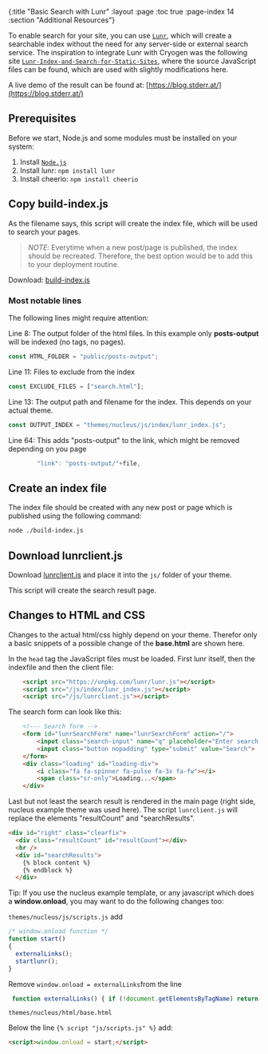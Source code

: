 {:title "Basic Search with Lunr"
 :layout :page
 :toc true
 :page-index 14
 :section "Additional Resources"}

To enable search for your site, you can use [`Lunr`](https://lunrjs.com/), which will create a searchable index without the need for any server-side or external search service. The inspiration to integrate Lunr with Cryogen was the following site [`Lunr-Index-and-Search-for-Static-Sites`](https://github.com/BLE-LTER/Lunr-Index-and-Search-for-Static-Sites), where the source JavaScript files can be found, which are used with slightly modifications here.

A live demo of the result can be found at: [https://blog.stderr.at/](https://blog.stderr.at/)

## Prerequisites
Before we start, Node.js and some modules must be installed on your system:

1. Install [`Node.js`](https://nodejs.org/en/download/)
2. Install lunr: `npm install lunr`
3. Install cheerio: `npm install cheerio`

## Copy build-index.js
As the filename says, this script will create the index file, which will be used to search your pages.

> *NOTE*: Everytime when a new post/page is published, the index should be recreated. Therefore, the best option would be to add this to your deployment routine.

Download: [build-index.js](/lunr/build-index.js)

### Most notable lines

The following lines might require attention:

Line 8: The output folder of the html files. In this example only **posts-output** will be indexed (no tags, no pages).
```js
const HTML_FOLDER = "public/posts-output";
```

Line 11: Files to exclude from the index
```js
const EXCLUDE_FILES = ["search.html"];
```

Line 13: The output path and filename for the index. This depends on your actual theme.
```js
const OUTPUT_INDEX = "themes/nucleus/js/index/lunr_index.js";
```

Line 64: This adds "posts-output" to the link, which might be removed depending on you page
```js
        "link": "posts-output/"+file,
```

## Create an index file
The index file should be created with any new post or page which is published using the following command:
```bash
node ./build-index.js
```
## Download lunrclient.js
Download [lunrclient.js](/lunr/lunrclient.js) and place it into the `js/` folder of your theme.

This script will create the search result page.

## Changes to HTML and CSS
Changes to the actual html/css highly depend on your theme. Therefor only a basic snippets of a possible change of the **base.html** are shown here.

In the `head` tag the JavaScript files must be loaded. First lunr itself, then the indexfile and then the client file:
```html
    <script src="https://unpkg.com/lunr/lunr.js"></script>
    <script src="/js/index/lunr_index.js"></script>
    <script src="/js/lunrclient.js"></script>
```

The search form can look like this:
```html
    <!--- Search form -->
    <form id="lunrSearchForm" name="lunrSearchForm" action="/">
        <input class="search-input" name="q" placeholder="Enter search term" type="text">
        <input class="button nopadding" type="submit" value="Search">
    </form>
    <div class="loading" id="loading-div">
        <i class="fa fa-spinner fa-pulse fa-3x fa-fw"></i>
        <span class="sr-only">Loading...</span>
    </div>
```

Last but not least the search result is rendered in the main page (right side, nucleus example theme was used here).
The script `lunrclient.js` will replace the elements "resultCount" and "searchResults".
```html
<div id="right" class="clearfix">
  <div class="resultCount" id="resultCount"></div>
  <hr />
  <div id="searchResults">
    {% block content %}
    {% endblock %}
  </div>
```

Tip: If you use the nucleus example template, or any javascript which does a **window.onload**, you may want to do the following changes too:

`themes/nucleus/js/scripts.js`
add
```js
/* window.onload function */
function start()
{
  externalLinks();
  startlunr();
}
```

Remove `window.onload = externalLinks`from the line
```js
 function externalLinks() { if (!document.getElementsByTagName) return; var anchors = document.getElementsByTagName("a"); for (var i=0; i<anchors.length; i++) { var anchor = anchors[i]; if (anchor.getAttribute("href") && anchor.getAttribute("rel") == "external") anchor.target = "_blank"; } } window.onload = externalLinks;
```

`themes/nucleus/html/base.html`

Below the line `{% script "js/scripts.js" %}` add:

```html
<script>window.onload = start;</script>
```
